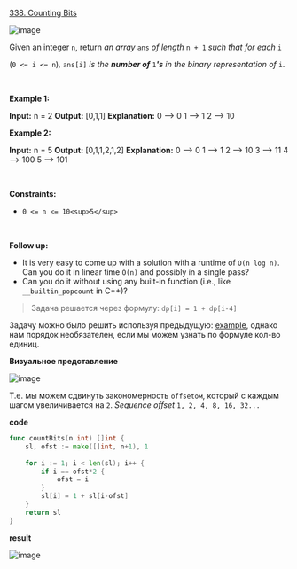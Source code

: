 [338\. Counting Bits](https://leetcode.com/problems/counting-bits/)

![image](https://github.com/MichaelOskin/AlgorithmsPatterns/assets/139218970/d0293853-a4c8-465c-af01-e17adecf87d0)

Given an integer `n`, return *an array* `ans` *of length* `n + 1` *such that for each* `i` 

(`0 <= i <= n`)*,* `ans[i]` *is the **number of*** `1`***'s** in the binary representation of* `i`.

&nbsp;

**Example 1:**

**Input:** n = 2
**Output:** \[0,1,1\]
**Explanation:**
0 --> 0
1 --> 1
2 --> 10

**Example 2:**

**Input:** n = 5
**Output:** \[0,1,1,2,1,2\]
**Explanation:**
0 --> 0
1 --> 1
2 --> 10
3 --> 11
4 --> 100
5 --> 101

&nbsp;

**Constraints:**

- `0 <= n <= 10<sup>5</sup>`

&nbsp;

**Follow up:**

- It is very easy to come up with a solution with a runtime of `O(n log n)`. Can you do it in linear time `O(n)` and possibly in a single pass?
- Can you do it without using any built-in function (i.e., like `__builtin_popcount` in C++)?



>Задача решается через формулу: `dp[i] = 1 + dp[i-4]`

Задачу можно было решить используя предыдущую: [example](), однако нам порядок необязателен, если мы можем узнать по формуле кол-во единиц.

**Визуальное представление**

![image](https://github.com/MichaelOskin/AlgorithmsPatterns/assets/139218970/836b423b-17e4-42fb-b683-92a332081d99)

Т.е. мы можем сдвинуть закономерность `offsetом`, который с каждым шагом увеличивается на `2`. 
*Sequence offset* `1, 2, 4, 8, 16, 32...`

**code**

```go
func countBits(n int) []int {
    sl, ofst := make([]int, n+1), 1
    
    for i := 1; i < len(sl); i++ {
        if i == ofst*2 {
            ofst = i
        }
        sl[i] = 1 + sl[i-ofst]
    }
    return sl
}
```

**result**

![image](https://github.com/MichaelOskin/AlgorithmsPatterns/assets/139218970/23d373be-9512-4973-90d8-ebf3e681c523)
